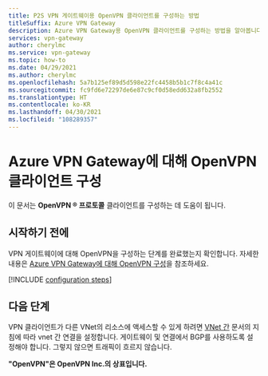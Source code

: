 ```yaml
---
title: P2S VPN 게이트웨이용 OpenVPN 클라이언트를 구성하는 방법
titleSuffix: Azure VPN Gateway
description: Azure VPN Gateway용 OpenVPN 클라이언트를 구성하는 방법을 알아봅니다. 이 문서는 Windows, Linux, iOS 및 Mac 클라이언트를 구성하는 데 도움을 줍니다.
services: vpn-gateway
author: cherylmc
ms.service: vpn-gateway
ms.topic: how-to
ms.date: 04/29/2021
ms.author: cherylmc
ms.openlocfilehash: 5a7b125ef89d5d598e22fc4458b5b1c7f8c4a41c
ms.sourcegitcommit: fc9fd6e72297de6e87c9cf0d58edd632a8fb2552
ms.translationtype: HT
ms.contentlocale: ko-KR
ms.lasthandoff: 04/30/2021
ms.locfileid: "108289357"
---
```

# <a name="configure-openvpn-clients-for-azure-vpn-gateway"></a>Azure VPN Gateway에 대해 OpenVPN 클라이언트 구성

이 문서는 **OpenVPN &reg; 프로토콜** 클라이언트를 구성하는 데 도움이 됩니다.

## <a name="before-you-begin"></a>시작하기 전에

VPN 게이트웨이에 대해 OpenVPN을 구성하는 단계를 완료했는지 확인합니다. 자세한 내용은 [Azure VPN Gateway에 대해 OpenVPN 구성](vpn-gateway-howto-openvpn.md)을 참조하세요.

[!INCLUDE [configuration steps](../../includes/vpn-gateway-vwan-config-openvpn-clients.md)]

## <a name="next-steps"></a>다음 단계

VPN 클라이언트가 다른 VNet의 리소스에 액세스할 수 있게 하려면 [VNet 간](vpn-gateway-howto-vnet-vnet-resource-manager-portal.md) 문서의 지침에 따라 vnet 간 연결을 설정합니다. 게이트웨이 및 연결에서 BGP를 사용하도록 설정해야 합니다. 그렇지 않으면 트래픽이 흐르지 않습니다.

**"OpenVPN"은 OpenVPN Inc.의 상표입니다.**
